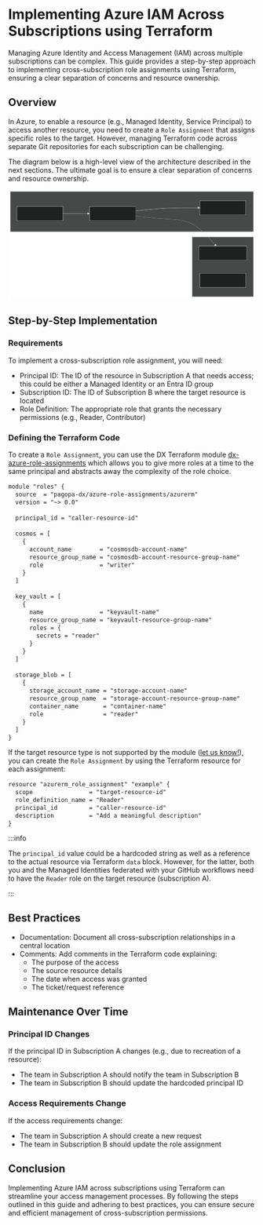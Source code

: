 # Implementing Azure IAM Across Subscriptions using Terraform

Managing Azure Identity and Access Management (IAM) across multiple
subscriptions can be complex. This guide provides a step-by-step approach to
implementing cross-subscription role assignments using Terraform, ensuring a
clear separation of concerns and resource ownership.

## Overview

In Azure, to enable a resource (e.g., Managed Identity, Service Principal) to
access another resource, you need to create a `Role Assignment` that assigns
specific roles to the target. However, managing Terraform code across separate
Git repositories for each subscription can be challenging.

The diagram below is a high-level view of the architecture described in the next
sections. The ultimate goal is to ensure a clear separation of concerns and
resource ownership.

![alt text](iam-cross-subscription/architecture.svg)

## Step-by-Step Implementation

### Requirements

To implement a cross-subscription role assignment, you will need:

- Principal ID: The ID of the resource in Subscription A that needs access; this
  could be either a Managed Identity or an Entra ID group
- Subscription ID: The ID of Subscription B where the target resource is located
- Role Definition: The appropriate role that grants the necessary permissions
  (e.g., Reader, Contributor)

### Defining the Terraform Code

To create a `Role Assignment`, you can use the DX Terraform module
[dx-azure-role-assignments](https://registry.terraform.io/modules/pagopa/dx-azure-role-assignments/azurerm/latest)
which allows you to give more roles at a time to the same principal and
abstracts away the complexity of the role choice.

```hcl
module "roles" {
  source  = "pagopa-dx/azure-role-assignments/azurerm"
  version = "~> 0.0"

  principal_id = "caller-resource-id"

  cosmos = [
    {
      account_name        = "cosmosdb-account-name"
      resource_group_name = "cosmosdb-account-resource-group-name"
      role                = "writer"
    }
  ]

  key_vault = [
    {
      name                = "keyvault-name"
      resource_group_name = "keyvault-resource-group-name"
      roles = {
        secrets = "reader"
      }
    }
  ]

  storage_blob = [
    {
      storage_account_name = "storage-account-name"
      resource_group_name  = "storage-account-resource-group-name"
      container_name       = "container-name"
      role                 = "reader"
    }
  ]
}
```

If the target resource type is not supported by the module
([let us know!](https://github.com/pagopa/dx/issues/new)), you can create the
`Role Assignment` by using the Terraform resource for each assignment:

```hcl
resource "azurerm_role_assignment" "example" {
  scope                = "target-resource-id"
  role_definition_name = "Reader"
  principal_id         = "caller-resource-id"
  description          = "Add a meaningful description"
}
```

:::info

The `principal_id` value could be a hardcoded string as well as a reference to
the actual resource via Terraform `data` block. However, for the latter, both
you and the Managed Identities federated with your GitHub workflows need to have
the `Reader` role on the target resource (subscription A).

:::

## Best Practices

- Documentation: Document all cross-subscription relationships in a central
  location
- Comments: Add comments in the Terraform code explaining:
  - The purpose of the access
  - The source resource details
  - The date when access was granted
  - The ticket/request reference

## Maintenance Over Time

### Principal ID Changes

If the principal ID in Subscription A changes (e.g., due to recreation of a
resource):

- The team in Subscription A should notify the team in Subscription B
- The team in Subscription B should update the hardcoded principal ID

### Access Requirements Change

If the access requirements change:

- The team in Subscription A should create a new request
- The team in Subscription B should update the role assignment

## Conclusion

Implementing Azure IAM across subscriptions using Terraform can streamline your
access management processes. By following the steps outlined in this guide and
adhering to best practices, you can ensure secure and efficient management of
cross-subscription permissions.
